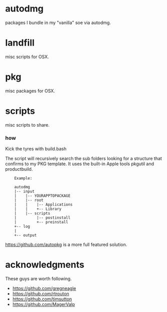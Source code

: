 # autodmg
packages I bundle in my "vanilla" soe via autodmg.

# landfill
misc scripts for OSX.

# pkg
misc packages for OSX.

# scripts
misc scripts to share.

### how
Kick the tyres with build.bash

The script will recursively search the sub folders looking for a structure that confirms to my PKG template. It
uses the built-in Apple tools pkgutil and productbuild.

		Example:

		autodmg
		|-- input
		|    |-- YOURAPPTOPACKAGE
		|    |-- root
		|    |    |-- Applications
		|    |    +-- Library
		|    |-- scripts
		|         |-- postinstall
		|         +-- preinstall
		+-- log
		|
		+-- output

https://github.com/autopkg is a more full featured solution.

# acknowledgments
These guys are worth following.

+ https://github.com/gregneagle
+ https://github.com/rtrouton
+ https://github.com/timsutton
+ https://github.com/MagerValp
